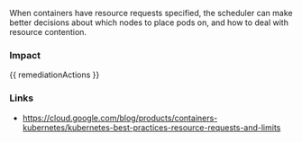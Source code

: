 
When containers have resource requests specified, the scheduler can make better decisions about which nodes to place pods on, and how to deal with resource contention.

### Impact
<!-- Add Impact here -->

<!-- DO NOT CHANGE -->
{{ remediationActions }}

### Links
- https://cloud.google.com/blog/products/containers-kubernetes/kubernetes-best-practices-resource-requests-and-limits


